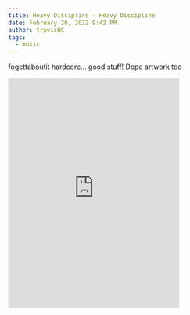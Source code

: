 ```yaml
---
title: Heavy Discipline - Heavy Discipline
date: February 20, 2022 9:42 PM
author: travisHC
tags:
  - music
---
```

fogettaboutit hardcore... good stuff! Dope artwork too

<iframe style="border: 0; width: 350px; height: 470px;" src="https://bandcamp.com/EmbeddedPlayer/album=1529818092/size=large/bgcol=ffffff/linkcol=0687f5/tracklist=false/transparent=true/" seamless><a href="https://painkillerrecords.bandcamp.com/album/pkr-082-heavy-discipline">PKR-082: Heavy Discipline by Heavy Discipline</a></iframe>